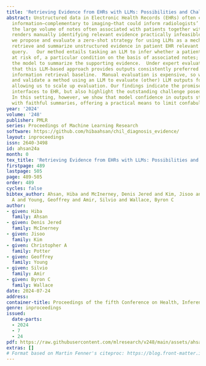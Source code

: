 ```yaml
---
title: 'Retrieving Evidence from EHRs with LLMs: Possibilities and Challenges'
abstract: Unstructured data in Electronic Health Records (EHRs) often contains critical
  information—complementary to imaging—that could inform radiologists’ diagnoses.  But
  the large volume of notes often associated with patients together with time constraints
  renders manually identifying relevant evidence practically infeasible. In this work
  we propose and evaluate a zero-shot strategy for using LLMs as a mechanism to efficiently
  retrieve and summarize unstructured evidence in patient EHR relevant to a given
  query.   Our method entails tasking an LLM to infer whether a patient has, or is
  at risk of, a particular condition on the basis of associated notes; if so, we ask
  the model to summarize the supporting evidence.  Under expert evaluation, we find
  that this LLM-based approach provides outputs consistently preferred to a pre-LLM
  information retrieval baseline.  Manual evaluation is expensive, so we also propose
  and validate a method using an LLM to evaluate (other) LLM outputs for this task,
  allowing us to scale up evaluation. Our findings indicate the promise of LLMs as
  interfaces to EHR, but also highlight the outstanding challenge posed by “hallucinations”.
  In this setting, however, we show that model confidence in outputs strongly correlates
  with faithful summaries, offering a practical means to limit confabulations.
year: '2024'
volume: '248'
publisher: PMLR
series: Proceedings of Machine Learning Research
software: https://github.com/hibaahsan/chil_diagnosis_evidence/
layout: inproceedings
issn: 2640-3498
id: ahsan24a
month: 0
tex_title: 'Retrieving Evidence from EHRs with LLMs: Possibilities and Challenges'
firstpage: 489
lastpage: 505
page: 489-505
order: 489
cycles: false
bibtex_author: Ahsan, Hiba and McInerney, Denis Jered and Kim, Jisoo and Potter, Christopher
  A and Young, Geoffrey and Amir, Silvio and Wallace, Byron C
author:
- given: Hiba
  family: Ahsan
- given: Denis Jered
  family: McInerney
- given: Jisoo
  family: Kim
- given: Christopher A
  family: Potter
- given: Geoffrey
  family: Young
- given: Silvio
  family: Amir
- given: Byron C
  family: Wallace
date: 2024-07-24
address:
container-title: Proceedings of the fifth Conference on Health, Inference, and Learning
genre: inproceedings
issued:
  date-parts:
  - 2024
  - 7
  - 24
pdf: https://raw.githubusercontent.com/mlresearch/v248/main/assets/ahsan24a/ahsan24a.pdf
extras: []
# Format based on Martin Fenner's citeproc: https://blog.front-matter.io/posts/citeproc-yaml-for-bibliographies/
---
```

